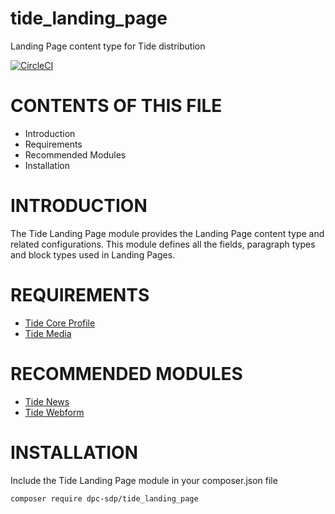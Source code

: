 # tide_landing_page
Landing Page content type for Tide distribution

[![CircleCI](https://circleci.com/gh/dpc-sdp/tide_landing_page.svg?style=svg&circle-token=17df9218f8ba3a997ba21d02ecbbe94c8d386796)](https://circleci.com/gh/dpc-sdp/tide_landing_page)

# CONTENTS OF THIS FILE

* Introduction
* Requirements
* Recommended Modules
* Installation

# INTRODUCTION
The Tide Landing Page module provides the Landing Page content type and related configurations.
This module defines all the fields, paragraph types and block types used in Landing Pages.

# REQUIREMENTS
* [Tide Core Profile](https://github.com/dpc-sdp/tide)
* [Tide Media](https://github.com/dpc-sdp/tide_media)

# RECOMMENDED MODULES
* [Tide News](https://github.com/dpc-sdp/tide_news)
* [Tide Webform](https://github.com/dpc-sdp/tide_webform)

# INSTALLATION
Include the Tide Landing Page module in your composer.json file
```bash
composer require dpc-sdp/tide_landing_page
```

